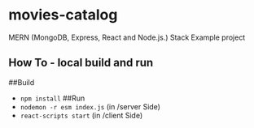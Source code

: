 # movies-catalog
MERN (MongoDB, Express, React and Node.js.) Stack Example project

## How To - local build and run
##Build
- `npm install`
##Run
- `nodemon -r esm index.js`  (in /server Side)
- `react-scripts start` (in /client Side)

